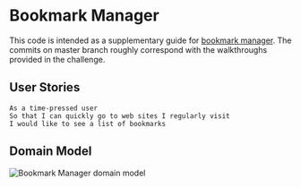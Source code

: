# Bookmark Manager

This code is intended as a supplementary guide for [bookmark manager](https://github.com/makersacademy/course/tree/master/bookmark_manager). The commits on master branch roughly correspond with the walkthroughs provided in the challenge.

## User Stories

```
As a time-pressed user
So that I can quickly go to web sites I regularly visit
I would like to see a list of bookmarks
```

## Domain Model

![Bookmark Manager domain model](Flowchart.png)
